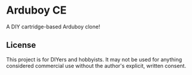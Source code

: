 # Arduboy CE

A DIY cartridge-based Arduboy clone!

## License

This project is for DIYers and hobbyists. It may not be used for anything considered commercial use without the author's explicit, written consent.
